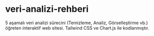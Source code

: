 # veri-analizi-rehberi
5 aşamalı veri analizi sürecini (Temizleme, Analiz, Görselleştirme vb.) öğreten interaktif web sitesi. Tailwind CSS ve Chart.js ile kodlanmıştır.
